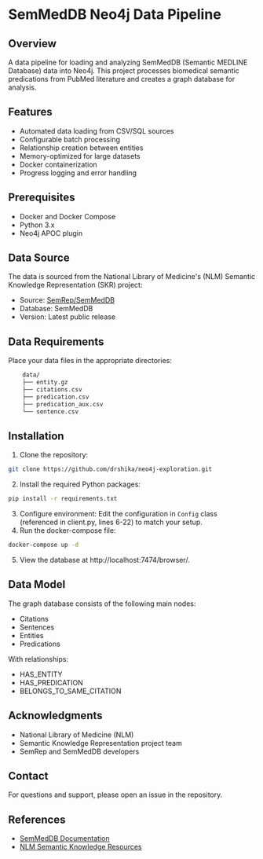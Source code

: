 # SemMedDB Neo4j Data Pipeline

## Overview
A data pipeline for loading and analyzing SemMedDB (Semantic MEDLINE Database) data into Neo4j. This project processes biomedical semantic predications from PubMed literature and creates a graph database for analysis.

## Features
- Automated data loading from CSV/SQL sources
- Configurable batch processing
- Relationship creation between entities
- Memory-optimized for large datasets
- Docker containerization
- Progress logging and error handling

## Prerequisites
- Docker and Docker Compose
- Python 3.x
- Neo4j APOC plugin

## Data Source
The data is sourced from the National Library of Medicine's (NLM) Semantic Knowledge Representation (SKR) project:
- Source: [SemRep/SemMedDB](https://lhncbc.nlm.nih.gov/ii/tools/SemRep_SemMedDB_SKR/dbinfo.html)
- Database: SemMedDB
- Version: Latest public release

## Data Requirements
Place your data files in the appropriate directories:
```bash
    data/
    ├── entity.gz
    ├── citations.csv
    ├── predication.csv
    ├── predication_aux.csv
    └── sentence.csv
```

## Installation
1. Clone the repository:
```bash
git clone https://github.com/drshika/neo4j-exploration.git
```
2. Install the required Python packages:
```bash
pip install -r requirements.txt
```
3. Configure environment:
Edit the configuration in `Config` class (referenced in client.py, lines 6-22) to match your setup.
4. Run the docker-compose file:
```bash
docker-compose up -d
```  
5. View the database at http://localhost:7474/browser/. 

## Data Model
The graph database consists of the following main nodes:
- Citations
- Sentences
- Entities
- Predications

With relationships:
- HAS_ENTITY
- HAS_PREDICATION
- BELONGS_TO_SAME_CITATION

## Acknowledgments
- National Library of Medicine (NLM)
- Semantic Knowledge Representation project team
- SemRep and SemMedDB developers

## Contact
For questions and support, please open an issue in the repository.

## References
- [SemMedDB Documentation](https://lhncbc.nlm.nih.gov/ii/tools/SemRep_SemMedDB_SKR/dbinfo.html)
- [NLM Semantic Knowledge Resources](https://www.nlm.nih.gov/)